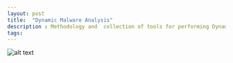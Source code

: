 ```yaml
---
layout: post
title:  "Dynamic Malware Analysis"
description : Methodology and  collection of tools for performing Dynamic Malware Analysis.
tags: 
---
```



![alt text](https://Rayferrufino.github.io/assets/mal1.png "Logo Title Text 1")
